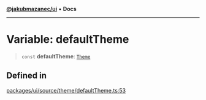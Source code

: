 [**@jakubmazanec/ui**](../README.md) • **Docs**

---

# Variable: defaultTheme

> `const` **defaultTheme**: [`Theme`](../type-aliases/Theme.md)

## Defined in

[packages/ui/source/theme/defaultTheme.ts:53](https://github.com/jakubmazanec/tools/blob/a5f92f7f2969c6804808173bd093f7dbafca1b9f/packages/ui/source/theme/defaultTheme.ts#L53)
